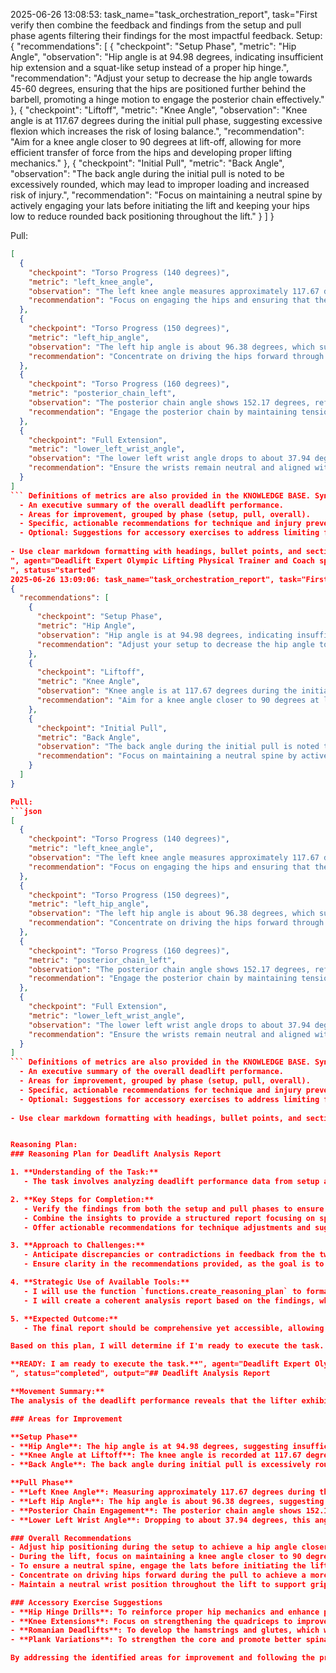 2025-06-26 13:08:53: task_name="task_orchestration_report", task="First verify then combine the feedback and findings from the setup and pull phase agents filtering their findings for the most impactful feedback. Setup:
{
  "recommendations": [
    {
      "checkpoint": "Setup Phase",
      "metric": "Hip Angle",
      "observation": "Hip angle is at 94.98 degrees, indicating insufficient hip extension and a squat-like setup instead of a proper hip hinge.",
      "recommendation": "Adjust your setup to decrease the hip angle towards 45-60 degrees, ensuring that the hips are positioned further behind the barbell, promoting a hinge motion to engage the posterior chain effectively."
    },
    {
      "checkpoint": "Liftoff",
      "metric": "Knee Angle",
      "observation": "Knee angle is at 117.67 degrees during the initial pull phase, suggesting excessive flexion which increases the risk of losing balance.",
      "recommendation": "Aim for a knee angle closer to 90 degrees at lift-off, allowing for more efficient transfer of force from the hips and developing proper lifting mechanics."
    },
    {
      "checkpoint": "Initial Pull",
      "metric": "Back Angle",
      "observation": "The back angle during the initial pull is noted to be excessively rounded, which may lead to improper loading and increased risk of injury.",
      "recommendation": "Focus on maintaining a neutral spine by actively engaging your lats before initiating the lift and keeping your hips low to reduce rounded back positioning throughout the lift."
    }
  ]
}

Pull:
```json
[
  {
    "checkpoint": "Torso Progress (140 degrees)",
    "metric": "left_knee_angle",
    "observation": "The left knee angle measures approximately 117.67 degrees, indicating an undesired position which may hinder optimal force transfer during the mid-lift phase.",
    "recommendation": "Focus on engaging the hips and ensuring that the knees travel forward in alignment with the toes to decrease the angle closer to 90 degrees, allowing for increased power generation."
  },
  {
    "checkpoint": "Torso Progress (150 degrees)",
    "metric": "left_hip_angle",
    "observation": "The left hip angle is about 96.38 degrees, which suggests that the hips are not fully extending, potentially leading to an inefficient pull.",
    "recommendation": "Concentrate on driving the hips forward through the lift to achieve a hip angle closer to 180 degrees as you reach full extension."
  },
  {
    "checkpoint": "Torso Progress (160 degrees)",
    "metric": "posterior_chain_left",
    "observation": "The posterior chain angle shows 152.17 degrees, reflecting that the hamstrings and glutes may not be fully engaged at this point in the lift.",
    "recommendation": "Engage the posterior chain by maintaining tension in the hamstrings and glutes throughout the lift; aim for a straighter back to enhance biomechanics and power transfer."
  },
  {
    "checkpoint": "Full Extension",
    "metric": "lower_left_wrist_angle",
    "observation": "The lower left wrist angle drops to about 37.94 degrees, indicating potential wrist flexion that could compromise grip strength.",
    "recommendation": "Ensure the wrists remain neutral and aligned with the forearms throughout the lift to maintain grip integrity and minimize unnecessary strain."
  }
]
``` Definitions of metrics are also provided in the KNOWLEDGE BASE. Synthesize their outputs into a single, structured markdown report suitable for rendering in a Streamlit application. The report should include:
  - An executive summary of the overall deadlift performance.
  - Areas for improvement, grouped by phase (setup, pull, overall).
  - Specific, actionable recommendations for technique and injury prevention. 
  - Optional: Suggestions for accessory exercises to address limiting factors.
  
- Use clear markdown formatting with headings, bullet points, and sections for easy readability. - Use clear and interpretable language that is in line with the expectations of physical trainer or lifting coach to understand and communicate to a client. - Do not include a section of the output that is not relevant to the deadlift. - Do not include a section of the output if there are no relevant findings. - If there are no relevant findings for any section, explicitly state "This part of the movement looks good." Do not invent or fabricate findings to fill gaps. - The "Accessory Exercise Suggestions" section is optional. Only include this section if there are specific limiting factors identified and relevant suggestions can be made.
", agent="Deadlift Expert Olympic Lifting Physical Trainer and Coach specializing in efficiently synchronising joint movements; integrating lower, middle, and upper body analysis for deadlift
", status="started"
2025-06-26 13:09:06: task_name="task_orchestration_report", task="First verify then combine the feedback and findings from the setup and pull phase agents filtering their findings for the most impactful feedback. Setup:
{
  "recommendations": [
    {
      "checkpoint": "Setup Phase",
      "metric": "Hip Angle",
      "observation": "Hip angle is at 94.98 degrees, indicating insufficient hip extension and a squat-like setup instead of a proper hip hinge.",
      "recommendation": "Adjust your setup to decrease the hip angle towards 45-60 degrees, ensuring that the hips are positioned further behind the barbell, promoting a hinge motion to engage the posterior chain effectively."
    },
    {
      "checkpoint": "Liftoff",
      "metric": "Knee Angle",
      "observation": "Knee angle is at 117.67 degrees during the initial pull phase, suggesting excessive flexion which increases the risk of losing balance.",
      "recommendation": "Aim for a knee angle closer to 90 degrees at lift-off, allowing for more efficient transfer of force from the hips and developing proper lifting mechanics."
    },
    {
      "checkpoint": "Initial Pull",
      "metric": "Back Angle",
      "observation": "The back angle during the initial pull is noted to be excessively rounded, which may lead to improper loading and increased risk of injury.",
      "recommendation": "Focus on maintaining a neutral spine by actively engaging your lats before initiating the lift and keeping your hips low to reduce rounded back positioning throughout the lift."
    }
  ]
}

Pull:
```json
[
  {
    "checkpoint": "Torso Progress (140 degrees)",
    "metric": "left_knee_angle",
    "observation": "The left knee angle measures approximately 117.67 degrees, indicating an undesired position which may hinder optimal force transfer during the mid-lift phase.",
    "recommendation": "Focus on engaging the hips and ensuring that the knees travel forward in alignment with the toes to decrease the angle closer to 90 degrees, allowing for increased power generation."
  },
  {
    "checkpoint": "Torso Progress (150 degrees)",
    "metric": "left_hip_angle",
    "observation": "The left hip angle is about 96.38 degrees, which suggests that the hips are not fully extending, potentially leading to an inefficient pull.",
    "recommendation": "Concentrate on driving the hips forward through the lift to achieve a hip angle closer to 180 degrees as you reach full extension."
  },
  {
    "checkpoint": "Torso Progress (160 degrees)",
    "metric": "posterior_chain_left",
    "observation": "The posterior chain angle shows 152.17 degrees, reflecting that the hamstrings and glutes may not be fully engaged at this point in the lift.",
    "recommendation": "Engage the posterior chain by maintaining tension in the hamstrings and glutes throughout the lift; aim for a straighter back to enhance biomechanics and power transfer."
  },
  {
    "checkpoint": "Full Extension",
    "metric": "lower_left_wrist_angle",
    "observation": "The lower left wrist angle drops to about 37.94 degrees, indicating potential wrist flexion that could compromise grip strength.",
    "recommendation": "Ensure the wrists remain neutral and aligned with the forearms throughout the lift to maintain grip integrity and minimize unnecessary strain."
  }
]
``` Definitions of metrics are also provided in the KNOWLEDGE BASE. Synthesize their outputs into a single, structured markdown report suitable for rendering in a Streamlit application. The report should include:
  - An executive summary of the overall deadlift performance.
  - Areas for improvement, grouped by phase (setup, pull, overall).
  - Specific, actionable recommendations for technique and injury prevention. 
  - Optional: Suggestions for accessory exercises to address limiting factors.
  
- Use clear markdown formatting with headings, bullet points, and sections for easy readability. - Use clear and interpretable language that is in line with the expectations of physical trainer or lifting coach to understand and communicate to a client. - Do not include a section of the output that is not relevant to the deadlift. - Do not include a section of the output if there are no relevant findings. - If there are no relevant findings for any section, explicitly state "This part of the movement looks good." Do not invent or fabricate findings to fill gaps. - The "Accessory Exercise Suggestions" section is optional. Only include this section if there are specific limiting factors identified and relevant suggestions can be made.


Reasoning Plan:
### Reasoning Plan for Deadlift Analysis Report

1. **Understanding of the Task:**
   - The task involves analyzing deadlift performance data from setup and pull phases by synthesizing findings from two agents. The goal is to identify issues affecting the lifter's performance and provide comprehensive feedback to improve technique, efficiency, and reduce the risk of injury. 

2. **Key Steps for Completion:**
   - Verify the findings from both the setup and pull phases to ensure consistency in observations.
   - Combine the insights to provide a structured report focusing on specific areas of improvement categorized by phases.
   - Offer actionable recommendations for technique adjustments and suggest accessory exercises to strengthen limiting factors.

3. **Approach to Challenges:**
   - Anticipate discrepancies or contradictions in feedback from the two agents. In such cases, I will prioritize the findings emphasizing the most severe impact on performance.
   - Ensure clarity in the recommendations provided, as the goal is to communicate effectively with the individual improving their deadlift performance.

4. **Strategic Use of Available Tools:**
   - I will use the function `functions.create_reasoning_plan` to formalize and refine my overall reasoning for the task. This ensures my approach is methodical and well-structured before proceeding with execution. 
   - I will create a coherent analysis report based on the findings, while adhering to a clear markdown format.

5. **Expected Outcome:**
   - The final report should be comprehensive yet accessible, allowing the lifter and their coach to understand necessary adjustments and the reasoning behind them. It will entail clear problem identification, integrated recommendations, and supportive accessory exercises to enhance performance.

Based on this plan, I will determine if I'm ready to execute the task.

**READY: I am ready to execute the task.**", agent="Deadlift Expert Olympic Lifting Physical Trainer and Coach specializing in efficiently synchronising joint movements; integrating lower, middle, and upper body analysis for deadlift
", status="completed", output="## Deadlift Analysis Report

**Movement Summary:**  
The analysis of the deadlift performance reveals that the lifter exhibits significant issues in both the setup and pull phases, which are affecting their overall lifting efficiency and increasing the risk of injury. These issues are characterized primarily by improper joint angles and positions, particularly in the hip and knee regions, indicating a lack of optimal biomechanical alignment throughout the lift. 

### Areas for Improvement

**Setup Phase**
- **Hip Angle**: The hip angle is at 94.98 degrees, suggesting insufficient hip extension and a squat-like setup rather than a proper hip hinge. This positioning may limit the engagement of the posterior chain, crucial for an effective deadlift.
- **Knee Angle at Liftoff**: The knee angle is recorded at 117.67 degrees during the initial pull phase, indicating excessive flexion that can jeopardize balance and force transfer.
- **Back Angle**: The back angle during initial pull is excessively rounded, increasing the risks of improper loading and potential injury.

**Pull Phase**
- **Left Knee Angle**: Measuring approximately 117.67 degrees during the lift indicates a compromised position, affecting optimal force transfer.
- **Left Hip Angle**: The hip angle is about 96.38 degrees, suggesting the hips are not fully extending, which may lead to an inefficient pull.
- **Posterior Chain Engagement**: The posterior chain angle shows 152.17 degrees, indicating that the hamstrings and glutes might not be effectively engaged, hindering power generation.
- **Lower Left Wrist Angle**: Dropping to about 37.94 degrees, this angle indicates possible wrist flexion that could risk grip strength.

### Overall Recommendations
- Adjust hip positioning during the setup to achieve a hip angle closer to 45-60 degrees, enabling proper hip hinge and engaging the posterior chain more effectively.
- During the lift, focus on maintaining a knee angle closer to 90 degrees at lift-off and throughout the pull, promoting better balance and force transfer.
- To ensure a neutral spine, engage the lats before initiating the lift and keep the hips low to avoid rounded back positioning during the pull.
- Concentrate on driving hips forward during the pull to achieve a more extended hip angle, helping to execute a powerful lift.
- Maintain a neutral wrist position throughout the lift to support grip integrity and prevent strain.

### Accessory Exercise Suggestions
- **Hip Hinge Drills**: To reinforce proper hip mechanics and enhance posterior chain engagement. Exercises like kettlebell swings can be particularly beneficial.
- **Knee Extensions**: Focus on strengthening the quadriceps to improve knee stability and positioning during the lift.
- **Romanian Deadlifts**: To develop the hamstrings and glutes, which will aid in maintaining proper angles and engagement through the lift.
- **Plank Variations**: To strengthen the core and promote better spinal alignment during lifts, enhancing overall stability.

By addressing the identified areas for improvement and following the provided recommendations, the lifter can expect enhanced performance, reduced injury risk, and increased effectiveness in their deadlift technique."
